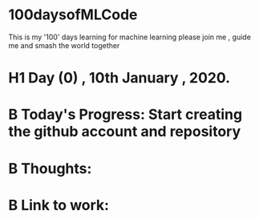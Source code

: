 # 100daysofMLCode
This is my '100' days learning for machine learning please join me , guide me and smash the world together
# H1 Day (0) , 10th January , 2020.

# B Today's Progress: Start creating the github account and repository

# B Thoughts: 

# B Link to work: 

